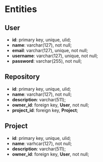 # Entities

## User

* __id__: primary key, unique, ulid;
* __name__: varchar(127), not null;
* __email__: varchar(127), unique, not null;
* __username__: varchar(127), unique, not null;
* __password__: varchar(255), not null;

## Repository

* __id__: primary key, unique, ulid;
* __name__: varchar(127), not null;
* __description__: varchar(511);
* __owner_id__: foreign key, __User__, not null;
* __project_id__: foreign key, __Project__;

## Project

* __id__: primary key, unique, ulid;
* __name__: varhcar(127), not null;
* __description__: varchar(511);
* __owner_id__: foreign key, __User__, not null;
